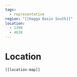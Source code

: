 ```yaml
---
tags:
  - representative
region: "[[Hagga Basin South]]"
location:
  - 1398
  - 4630
---
```

# Location
```meta-bind-embed
[[location-map]]
```
